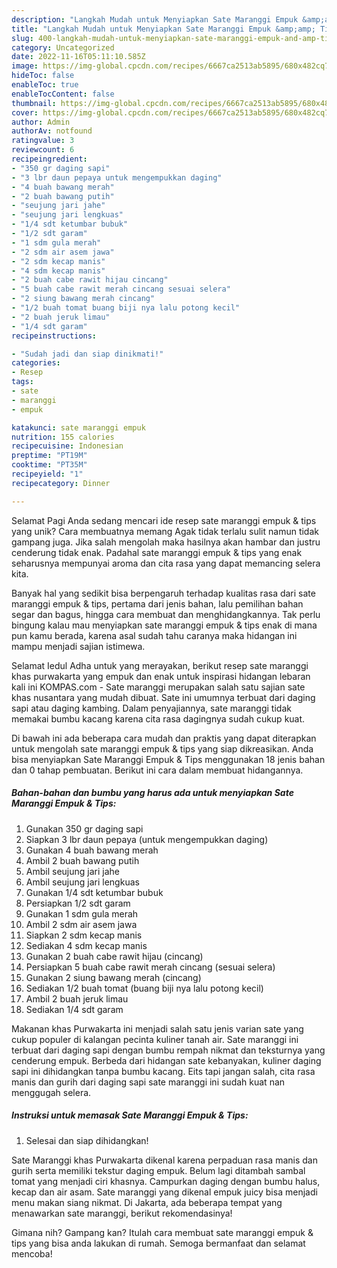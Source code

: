 ```yaml
---
description: "Langkah Mudah untuk Menyiapkan Sate Maranggi Empuk &amp;amp; Tips yang Lezat, Lezat"
title: "Langkah Mudah untuk Menyiapkan Sate Maranggi Empuk &amp;amp; Tips yang Lezat, Lezat"
slug: 400-langkah-mudah-untuk-menyiapkan-sate-maranggi-empuk-and-amp-tips-yang-lezat-lezat
category: Uncategorized
date: 2022-11-16T05:11:10.585Z
image: https://img-global.cpcdn.com/recipes/6667ca2513ab5895/680x482cq70/sate-maranggi-empuk-tips-foto-resep-utama.jpg
hideToc: false
enableToc: true
enableTocContent: false
thumbnail: https://img-global.cpcdn.com/recipes/6667ca2513ab5895/680x482cq70/sate-maranggi-empuk-tips-foto-resep-utama.jpg
cover: https://img-global.cpcdn.com/recipes/6667ca2513ab5895/680x482cq70/sate-maranggi-empuk-tips-foto-resep-utama.jpg
author: Admin
authorAv: notfound
ratingvalue: 3
reviewcount: 6
recipeingredient:
- "350 gr daging sapi"
- "3 lbr daun pepaya untuk mengempukkan daging"
- "4 buah bawang merah"
- "2 buah bawang putih"
- "seujung jari jahe"
- "seujung jari lengkuas"
- "1/4 sdt ketumbar bubuk"
- "1/2 sdt garam"
- "1 sdm gula merah"
- "2 sdm air asem jawa"
- "2 sdm kecap manis"
- "4 sdm kecap manis"
- "2 buah cabe rawit hijau cincang"
- "5 buah cabe rawit merah cincang sesuai selera"
- "2 siung bawang merah cincang"
- "1/2 buah tomat buang biji nya lalu potong kecil"
- "2 buah jeruk limau"
- "1/4 sdt garam"
recipeinstructions:

- "Sudah jadi dan siap dinikmati!"
categories:
- Resep
tags:
- sate
- maranggi
- empuk

katakunci: sate maranggi empuk 
nutrition: 155 calories
recipecuisine: Indonesian
preptime: "PT19M"
cooktime: "PT35M"
recipeyield: "1"
recipecategory: Dinner

---
```



Selamat Pagi Anda sedang mencari ide resep sate maranggi empuk &amp; tips yang unik? Cara membuatnya memang Agak tidak terlalu sulit namun tidak gampang juga. Jika salah mengolah maka hasilnya akan hambar dan justru cenderung tidak enak. Padahal sate maranggi empuk &amp; tips yang enak seharusnya mempunyai aroma dan cita rasa yang dapat memancing selera kita.


Banyak hal yang sedikit bisa berpengaruh terhadap kualitas rasa dari sate maranggi empuk &amp; tips, pertama dari jenis bahan, lalu pemilihan bahan segar dan bagus, hingga cara membuat dan menghidangkannya. Tak perlu bingung kalau mau menyiapkan sate maranggi empuk &amp; tips enak di mana pun kamu berada, karena asal sudah tahu caranya maka hidangan ini mampu menjadi sajian istimewa.

Selamat Iedul Adha untuk yang merayakan, berikut resep sate maranggi khas purwakarta yang empuk dan enak untuk inspirasi hidangan lebaran kali ini KOMPAS.com - Sate maranggi merupakan salah satu sajian sate khas nusantara yang mudah dibuat. Sate ini umumnya terbuat dari daging sapi atau daging kambing. Dalam penyajiannya, sate maranggi tidak memakai bumbu kacang karena cita rasa dagingnya sudah cukup kuat.


Di bawah ini ada beberapa cara mudah dan praktis yang dapat diterapkan untuk mengolah sate maranggi empuk &amp; tips yang siap dikreasikan. Anda bisa menyiapkan Sate Maranggi Empuk &amp; Tips menggunakan 18 jenis bahan dan 0 tahap pembuatan. Berikut ini cara dalam membuat hidangannya.

<!--inarticleads1-->

##### Bahan-bahan dan bumbu yang harus ada untuk menyiapkan Sate Maranggi Empuk &amp; Tips:

1. Gunakan 350 gr daging sapi
1. Siapkan 3 lbr daun pepaya (untuk mengempukkan daging)
1. Gunakan 4 buah bawang merah
1. Ambil 2 buah bawang putih
1. Ambil seujung jari jahe
1. Ambil seujung jari lengkuas
1. Gunakan 1/4 sdt ketumbar bubuk
1. Persiapkan 1/2 sdt garam
1. Gunakan 1 sdm gula merah
1. Ambil 2 sdm air asem jawa
1. Siapkan 2 sdm kecap manis
1. Sediakan 4 sdm kecap manis
1. Gunakan 2 buah cabe rawit hijau (cincang)
1. Persiapkan 5 buah cabe rawit merah cincang (sesuai selera)
1. Gunakan 2 siung bawang merah (cincang)
1. Sediakan 1/2 buah tomat (buang biji nya lalu potong kecil)
1. Ambil 2 buah jeruk limau
1. Sediakan 1/4 sdt garam


Makanan khas Purwakarta ini menjadi salah satu jenis varian sate yang cukup populer di kalangan pecinta kuliner tanah air. Sate maranggi ini terbuat dari daging sapi dengan bumbu rempah nikmat dan teksturnya yang cenderung empuk. Berbeda dari hidangan sate kebanyakan, kuliner daging sapi ini dihidangkan tanpa bumbu kacang. Eits tapi jangan salah, cita rasa manis dan gurih dari daging sapi sate maranggi ini sudah kuat nan menggugah selera. 

<!--inarticleads2-->

##### Instruksi untuk memasak Sate Maranggi Empuk &amp; Tips:


1. Selesai dan siap dihidangkan!

Sate Maranggi khas Purwakarta dikenal karena perpaduan rasa manis dan gurih serta memiliki tekstur daging empuk. Belum lagi ditambah sambal tomat yang menjadi ciri khasnya. Campurkan daging dengan bumbu halus, kecap dan air asam. Sate maranggi yang dikenal empuk juicy bisa menjadi menu makan siang nikmat. Di Jakarta, ada beberapa tempat yang menawarkan sate maranggi, berikut rekomendasinya! 

Gimana nih? Gampang kan? Itulah cara membuat sate maranggi empuk &amp; tips yang bisa anda lakukan di rumah. Semoga bermanfaat dan selamat mencoba!
